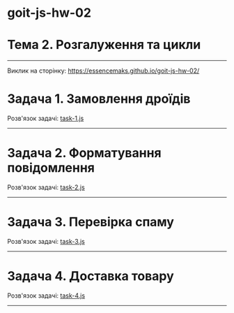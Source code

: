# goit-js-hw-02
# **Тема 2. Розгалуження та цикли**
---

Виклик на сторінку: <a href="https://essencemaks.github.io/goit-js-hw-02/" target="_blank">https://essencemaks.github.io/goit-js-hw-02/</a>

# **Задача 1. Замовлення дроїдів**

Розв'язок задачі: [task-1.js](./js/task-1.js)

---

# **Задача 2. Форматування повідомлення**

Розв'язок задачі: [task-2.js](./js/task-2.js)

---

# **Задача 3. Перевірка спаму**

Розв'язок задачі: [task-3.js](./js/task-3.js)

---

# **Задача 4. Доставка товару**

Розв'язок задачі: [task-4.js](./js/task-4.js)

---